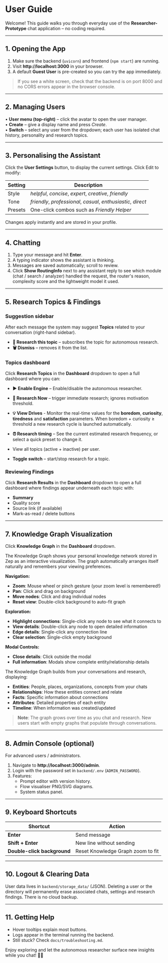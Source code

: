 # User Guide

Welcome!  This guide walks you through everyday use of the **Researcher-Prototype** chat application – no coding required.

---

## 1. Opening the App

1. Make sure the backend (`uvicorn`) and frontend (`npm start`) are running.  
2. Visit **http://localhost:3000** in your browser.  
3. A default **Guest User** is pre-created so you can try the app immediately.

> If you see a white screen, check that the backend is on port 8000 and no CORS errors appear in the browser console.

---

## 2. Managing Users

• **User menu (top-right)** – click the avatar to open the user manager.  
• **Create** – give a display name and press *Create*.  
• **Switch** – select any user from the dropdown; each user has isolated chat history, personality and research topics.  

---

## 3. Personalising the Assistant

Click the **User Settings** button, to display the current settings.
Click Edit to modify:

| Setting | Description |
|---------|-------------|
| Style   | *helpful*, *concise*, *expert*, *creative*, *friendly* |
| Tone    | *friendly*, *professional*, *casual*, *enthusiastic*, *direct* |
| Presets | One-click combos such as *Friendly Helper* |

Changes apply instantly and are stored in your profile.

---

## 4. Chatting

1. Type your message and hit **Enter**.  
2. A typing indicator shows the assistant is thinking.  
3. Messages are saved automatically; scroll to review.  
4. Click **Show RoutingInfo** next to any assistant reply to see which module (chat / search / analyzer) handled the request, the router's reason, complexity score and the lightweight model it used.  

---

## 5. Research Topics & Findings

### Suggestion sidebar

After each message the system may suggest **Topics** related to your conversation (right-hand sidebar).

* **🔬 Research this topic** – subscribes the topic for autonomous research.  
* **🗑️ Dismiss** – removes it from the list.

### Topics dashboard

Click **Research Topics** in the **Dashboard** dropdown to open a full dashboard where you can:

* **▶️ Enable Engine** – Enable/disable the autonomous researcher.
* **🚀 Research Now** – trigger immediate research; ignores motivation threshold.
* **💡 View Drives** -  Monitor the real-time values for the **boredom**, **curiosity**, **tiredness** and **satisfaction** parameters.  When boredom + curiosity ≥ threshold a new research cycle is launched automatically.
* **⏰ Research timing** – See the current estimated research frequency, or select a quick preset to change it.

* View all topics (active + inactive) per user.
* **Toggle switch** – start/stop research for a topic.

### Reviewing Findings

Click **Research Results** in the **Dashboard** dropdown to open a full dashboard where findings appear underneath each topic with:

* **Summary**
* Quality score
* Source link (if available)
* Mark-as-read / delete buttons

---
## 7. Knowledge Graph Visualization

Click **Knowledge Graph** in the **Dashboard** dropdown.

The Knowledge Graph shows your personal knowledge network stored in Zep as an interactive visualization. The graph automatically arranges itself naturally and remembers your viewing preferences.

**Navigation:**
* **Zoom**: Mouse wheel or pinch gesture (your zoom level is remembered!)
* **Pan**: Click and drag on background
* **Move nodes**: Click and drag individual nodes
* **Reset view**: Double-click background to auto-fit graph

**Exploration:**
* **Highlight connections**: Single-click any node to see what it connects to
* **View details**: Double-click any node to open detailed information
* **Edge details**: Single-click any connection line
* **Clear selection**: Single-click empty background

**Modal Controls:**
* **Close details**: Click outside the modal
* **Full information**: Modals show complete entity/relationship details

The Knowledge Graph builds from your conversations and research, displaying:

* **Entities**: People, places, organizations, concepts from your chats
* **Relationships**: How these entities connect and relate
* **Facts**: Specific information about connections
* **Attributes**: Detailed properties of each entity
* **Timeline**: When information was created/updated

> **Note**: The graph grows over time as you chat and research. New users start with empty graphs that populate through conversations.

---

## 8. Admin Console (optional)

For advanced users / administrators.

1. Navigate to **http://localhost:3000/admin**.
2. Login with the password set in `backend/.env` (`ADMIN_PASSWORD`).
3. Features:
   * Prompt editor with version history.
   * Flow visualiser PNG/SVG diagrams.
   * System status panel.

---

## 9. Keyboard Shortcuts

| Shortcut | Action |
|----------|--------|
| **Enter** | Send message |
| **Shift + Enter** | New line without sending |
| **Double-click background** | Reset Knowledge Graph zoom to fit |

---

## 10. Logout & Clearing Data

User data lives in `backend/storage_data/` (JSON).  Deleting a user or the directory will permanently erase associated chats, settings and research findings.  There is no cloud backup.

---

## 11. Getting Help

* Hover tooltips explain most buttons.  
* Logs appear in the terminal running the backend.  
* Still stuck? Check `docs/troubleshooting.md`.

Enjoy exploring and let the autonomous researcher surface new insights while you chat! 🧠🔬 